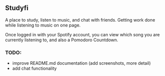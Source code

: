 ## Studyfi

A place to study, listen to music, and chat with friends. Getting work done while listening to music on one page.

Once logged in with your Spotify account, you can view which song you are currently listening to, and also a Pomodoro Countdown.


### TODO:
- improve README.md documentation (add screenshots, more detail)
- add chat functionality
